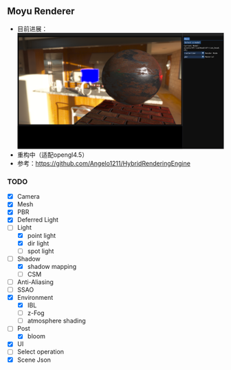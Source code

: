 ## Moyu Renderer
- 目前进展：
![Demo](<assets/readme_data/demo.png>)
- 重构中（适配opengl4.5）
- 参考：https://github.com/Angelo1211/HybridRenderingEngine


### **TODO**
- [x] Camera
- [x] Mesh
- [x] PBR
- [x] Deferred Light 
- [ ] Light
  - [x] point light
  - [x] dir light
  - [ ] spot light
- [ ] Shadow
  - [x] shadow mapping
  - [ ] CSM
- [ ] Anti-Aliasing 
- [ ] SSAO
- [x] Environment
  - [x] IBL
  - [ ] z-Fog
  - [ ] atmosphere shading
- [ ] Post
  - [x] bloom
- [x] UI
- [ ] Select operation
- [x] Scene Json